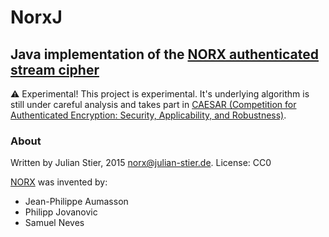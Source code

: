 # NorxJ
## Java implementation of the [NORX authenticated stream cipher](https://norx.io)

:warning: Experimental! This project is experimental. It's underlying algorithm is still under careful analysis and takes part in [CAESAR (Competition for Authenticated Encryption: Security, Applicability, and Robustness)](http://competitions.cr.yp.to/caesar.html).


### About
Written by Julian Stier, 2015 <norx@julian-stier.de>.
License: CC0

[NORX](https://norx.io) was invented by:

* Jean-Philippe Aumasson
* Philipp Jovanovic
* Samuel Neves